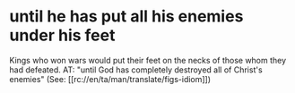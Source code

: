 # until he has put all his enemies under his feet

Kings who won wars would put their feet on the necks of those whom they had defeated. AT: "until God has completely destroyed all of Christ's enemies" (See: [[rc://en/ta/man/translate/figs-idiom]])

